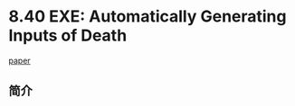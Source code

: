 # 8.40 EXE: Automatically Generating Inputs of Death


[paper](https://web.stanford.edu/~engler/exe-ccs-06.pdf)

## 简介

